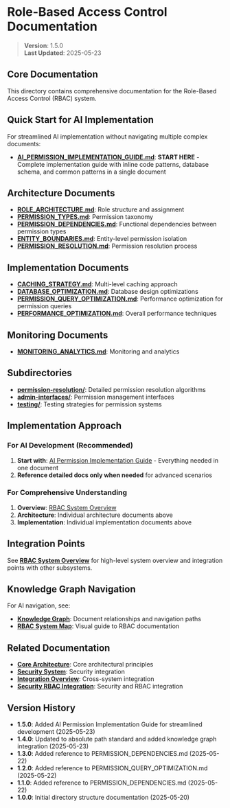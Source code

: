 
# Role-Based Access Control Documentation

> **Version**: 1.5.0  
> **Last Updated**: 2025-05-23

## Core Documentation

This directory contains comprehensive documentation for the Role-Based Access Control (RBAC) system.

## Quick Start for AI Implementation

For streamlined AI implementation without navigating multiple complex documents:

- **[AI_PERMISSION_IMPLEMENTATION_GUIDE.md](docs/rbac/AI_PERMISSION_IMPLEMENTATION_GUIDE.md)**: **START HERE** - Complete implementation guide with inline code patterns, database schema, and common patterns in a single document

## Architecture Documents

- **[ROLE_ARCHITECTURE.md](docs/rbac/ROLE_ARCHITECTURE.md)**: Role structure and assignment
- **[PERMISSION_TYPES.md](docs/rbac/PERMISSION_TYPES.md)**: Permission taxonomy
- **[PERMISSION_DEPENDENCIES.md](docs/rbac/PERMISSION_DEPENDENCIES.md)**: Functional dependencies between permission types
- **[ENTITY_BOUNDARIES.md](docs/rbac/ENTITY_BOUNDARIES.md)**: Entity-level permission isolation
- **[PERMISSION_RESOLUTION.md](docs/rbac/PERMISSION_RESOLUTION.md)**: Permission resolution process

## Implementation Documents

- **[CACHING_STRATEGY.md](docs/rbac/CACHING_STRATEGY.md)**: Multi-level caching approach
- **[DATABASE_OPTIMIZATION.md](docs/rbac/DATABASE_OPTIMIZATION.md)**: Database design optimizations
- **[PERMISSION_QUERY_OPTIMIZATION.md](docs/rbac/PERMISSION_QUERY_OPTIMIZATION.md)**: Performance optimization for permission queries
- **[PERFORMANCE_OPTIMIZATION.md](docs/rbac/PERFORMANCE_OPTIMIZATION.md)**: Overall performance techniques

## Monitoring Documents

- **[MONITORING_ANALYTICS.md](docs/rbac/MONITORING_ANALYTICS.md)**: Monitoring and analytics

## Subdirectories

- **[permission-resolution/](docs/rbac/permission-resolution/)**: Detailed permission resolution algorithms
- **[admin-interfaces/](docs/rbac/admin-interfaces/)**: Permission management interfaces
- **[testing/](docs/rbac/testing/)**: Testing strategies for permission systems

## Implementation Approach

### For AI Development (Recommended)
1. **Start with**: [AI Permission Implementation Guide](docs/rbac/AI_PERMISSION_IMPLEMENTATION_GUIDE.md) - Everything needed in one document
2. **Reference detailed docs only when needed** for advanced scenarios

### For Comprehensive Understanding
1. **Overview**: [RBAC System Overview](docs/RBAC_SYSTEM.md)
2. **Architecture**: Individual architecture documents above
3. **Implementation**: Individual implementation documents above

## Integration Points

See **[RBAC System Overview](docs/RBAC_SYSTEM.md)** for high-level system overview and integration points with other subsystems.

## Knowledge Graph Navigation

For AI navigation, see:
- **[Knowledge Graph](docs/KNOWLEDGE_GRAPH.md)**: Document relationships and navigation paths
- **[RBAC System Map](docs/documentation-maps/RBAC_SYSTEM_MAP.md)**: Visual guide to RBAC documentation

## Related Documentation

- **[Core Architecture](docs/CORE_ARCHITECTURE.md)**: Core architectural principles
- **[Security System](docs/security/README.md)**: Security integration
- **[Integration Overview](docs/integration/README.md)**: Cross-system integration
- **[Security RBAC Integration](docs/integration/SECURITY_RBAC_INTEGRATION.md)**: Security and RBAC integration

## Version History

- **1.5.0**: Added AI Permission Implementation Guide for streamlined development (2025-05-23)
- **1.4.0**: Updated to absolute path standard and added knowledge graph integration (2025-05-23)
- **1.3.0**: Added reference to PERMISSION_DEPENDENCIES.md (2025-05-22)
- **1.2.0**: Added reference to PERMISSION_QUERY_OPTIMIZATION.md (2025-05-22)
- **1.1.0**: Added reference to PERMISSION_DEPENDENCIES.md (2025-05-22)
- **1.0.0**: Initial directory structure documentation (2025-05-20)
